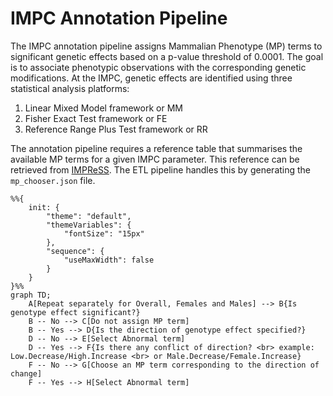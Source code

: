 # IMPC Annotation Pipeline
The IMPC annotation pipeline assigns Mammalian Phenotype (MP) terms to significant genetic effects based on a p-value threshold of 0.0001. The goal is to associate phenotypic observations with the corresponding genetic modifications.
At the IMPC, genetic effects are identified using three statistical analysis platforms:
1. Linear Mixed Model framework or MM
2. Fisher Exact Test framework or FE
3. Reference Range Plus Test framework or RR

The annotation pipeline requires a reference table that summarises the available MP terms for a given IMPC parameter. This reference can be retrieved from [IMPReSS](https://www.mousephenotype.org/impress/index).
The ETL pipeline handles this by generating the `mp_chooser.json` file.

```mermaid
%%{
    init: {
        "theme": "default",
        "themeVariables": {
            "fontSize": "15px"
        },
        "sequence": {
            "useMaxWidth": false
        }
    }
}%%
graph TD;
    A[Repeat separately for Overall, Females and Males] --> B{Is genotype effect significant?}
    B -- No --> C[Do not assign MP term]
    B -- Yes --> D{Is the direction of genotype effect specified?}
    D -- No --> E[Select Abnormal term]
    D -- Yes --> F{Is there any conflict of direction? <br> example: Low.Decrease/High.Increase <br> or Male.Decrease/Female.Increase}
    F -- No --> G[Choose an MP term corresponding to the direction of change]
    F -- Yes --> H[Select Abnormal term]
```